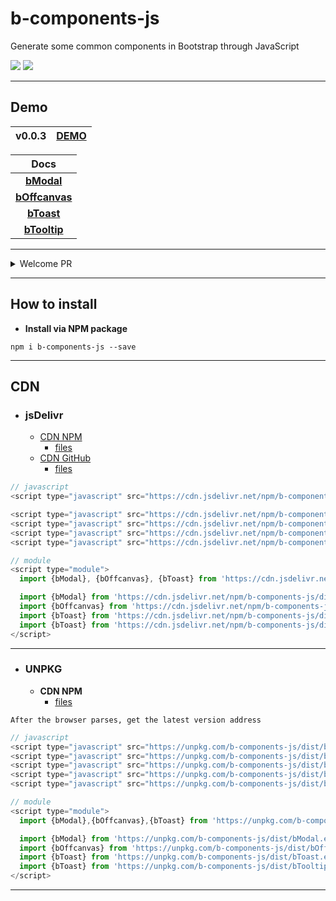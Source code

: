 # b-components-js

Generate some common components in Bootstrap through JavaScript

[![](https://img.shields.io/npm/v/b-components-js.svg)](https://www.npmjs.com/package/b-components-js)
[![](https://img.shields.io/github/stars/ZhangChengLin/b-components.svg?style=social)](https://github.com/ZhangChengLin/b-components)

---

## Demo

| **v0.0.3** | [**DEMO**](../demo/) |
|:----------:|:--------------------:|

|                 **Docs**                 |
|:----------------------------------------:|
|     [**bModal**](../docs/modal.html)     |
| [**bOffcanvas**](../docs/offcanvas.html) |
|     [**bToast**](../docs/toast.html)     |
|   [**bTooltip**](../docs/tooltip.html)   |

---

<details>
  <summary>Welcome PR</summary>

Supports
-

- 💚 [Modal](https://getbootstrap.com/docs/5.1/components/modal/)
- 💚 [Offcanvas](https://getbootstrap.com/docs/5.1/components/offcanvas/)
- 💚 [Toast](https://getbootstrap.com/docs/5.1/components/toasts/)
- 💚 [Tooltip](https://getbootstrap.com/docs/5.1/components/tooltips/)

TODO
-

- 🖤 [Alert](https://getbootstrap.com/docs/5.1/components/alerts/)
- 🖤 [Carousel](https://getbootstrap.com/docs/5.1/components/carousel/)
- 🖤 [Collapse](https://getbootstrap.com/docs/5.1/components/collapse/)
- 🖤 [Dropdown](https://getbootstrap.com/docs/5.1/components/dropdowns/)
- 🖤 [Progress](https://getbootstrap.com/docs/5.1/components/progress/)
- 🖤 [Scrollspy](https://getbootstrap.com/docs/5.1/components/scrollspy/)
- 🖤 [Tab](https://getbootstrap.com/docs/5.1/components/navs-tabs/)

</details>

---

## How to install

- **Install via NPM package**

```
npm i b-components-js --save
```

---

## CDN

- ### jsDelivr
  - [CDN NPM](https://www.jsdelivr.com/package/npm/b-components-js)
    - [files](https://cdn.jsdelivr.net/npm/b-components-js/)
  - [CDN GitHub](https://www.jsdelivr.com/package/gh/ZhangChengLin/b-components)
    - [files](https://cdn.jsdelivr.net/gh/ZhangChengLin/b-components/)

```javascript
// javascript
<script type="javascript" src="https://cdn.jsdelivr.net/npm/b-components-js/dist/b.bundle.min.js"></script>

<script type="javascript" src="https://cdn.jsdelivr.net/npm/b-components-js/dist/bModal.min.js"></script>
<script type="javascript" src="https://cdn.jsdelivr.net/npm/b-components-js/dist/bOffcanvas.min.js"></script>
<script type="javascript" src="https://cdn.jsdelivr.net/npm/b-components-js/dist/bToast.min.js"></script>
<script type="javascript" src="https://cdn.jsdelivr.net/npm/b-components-js/dist/bTooltip.min.js"></script>

// module
<script type="module">
  import {bModal}, {bOffcanvas}, {bToast} from 'https://cdn.jsdelivr.net/npm/b-components-js/dist/b.bundle.esm.min.js/+esm'

  import {bModal} from 'https://cdn.jsdelivr.net/npm/b-components-js/dist/bModal.esm.min.js/+esm'
  import {bOffcanvas} from 'https://cdn.jsdelivr.net/npm/b-components-js/dist/bOffcanvas.esm.min.js/+esm'
  import {bToast} from 'https://cdn.jsdelivr.net/npm/b-components-js/dist/bToast.esm.min.js/+esm'
  import {bToast} from 'https://cdn.jsdelivr.net/npm/b-components-js/dist/bTooltip.esm.min.js/+esm'
</script>
```

---

- ### UNPKG
  - **CDN NPM**
    - [files](https://unpkg.com/browse/b-components-js/)

`After the browser parses, get the latest version address`

```javascript
// javascript
<script type="javascript" src="https://unpkg.com/b-components-js/dist/b.bundle.min.js"></script>
<script type="javascript" src="https://unpkg.com/b-components-js/dist/bModal.min.js"></script>
<script type="javascript" src="https://unpkg.com/b-components-js/dist/bOffcanvas.min.js"></script>
<script type="javascript" src="https://unpkg.com/b-components-js/dist/bToast.min.js"></script>
<script type="javascript" src="https://unpkg.com/b-components-js/dist/bTooltip.min.js"></script>

// module
<script type="module">
  import {bModal},{bOffcanvas},{bToast} from 'https://unpkg.com/b-components-js/dist/b.bundle.esm.min.js?module'

  import {bModal} from 'https://unpkg.com/b-components-js/dist/bModal.esm.min.js?module'
  import {bOffcanvas} from 'https://unpkg.com/b-components-js/dist/bOffcanvas.esm.min.js?module'
  import {bToast} from 'https://unpkg.com/b-components-js/dist/bToast.esm.min.js?module'
  import {bToast} from 'https://unpkg.com/b-components-js/dist/bTooltip.esm.min.js?module'
</script>
```

---
